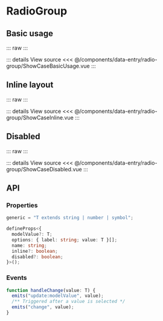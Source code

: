 <script setup lang="ts">
import ShowCaseBasicUsage from './ShowCaseBasicUsage.vue'
import ShowCaseInline from './ShowCaseInline.vue'
import ShowCaseDisabled from './ShowCaseDisabled.vue'
</script>

# RadioGroup

## Basic usage

::: raw
<ShowCaseBasicUsage class="vp-raw" />
:::

::: details View source
<<< @/components/data-entry/radio-group/ShowCaseBasicUsage.vue
:::

## Inline layout

::: raw
<ShowCaseInline class="vp-raw" />
:::

::: details View source
<<< @/components/data-entry/radio-group/ShowCaseInline.vue
:::

## Disabled

::: raw
<ShowCaseDisabled class="vp-raw" />
:::

::: details View source
<<< @/components/data-entry/radio-group/ShowCaseDisabled.vue
:::

## API

### Properties

```ts
generic = "T extends string | number | symbol";

defineProps<{
  modelValue?: T;
  options: { label: string; value: T }[];
  name: string;
  inline?: boolean;
  disabled?: boolean;
}>();
```

### Events

```ts
function handleChange(value: T) {
  emits("update:modelValue", value);
  /** Triggered after a value is selected */
  emits("change", value);
}
```

